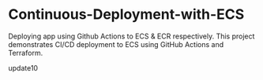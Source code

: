 # Continuous-Deployment-with-ECS
Deploying app using Github Actions to ECS &amp; ECR respectively.
This project demonstrates CI/CD deployment to ECS using GitHub Actions and Terraform.


update10